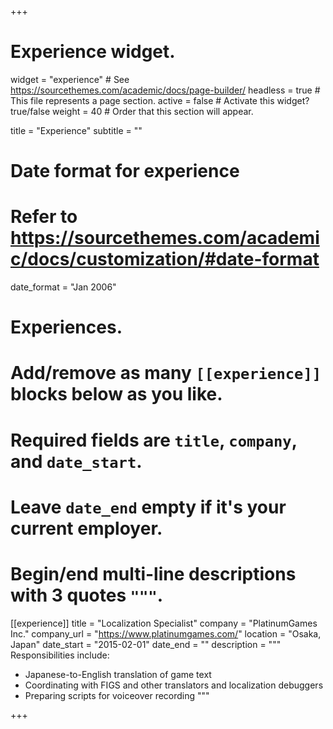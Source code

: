 +++
# Experience widget.
widget = "experience"  # See https://sourcethemes.com/academic/docs/page-builder/
headless = true  # This file represents a page section.
active = false  # Activate this widget? true/false
weight = 40  # Order that this section will appear.

title = "Experience"
subtitle = ""

# Date format for experience
#   Refer to https://sourcethemes.com/academic/docs/customization/#date-format
date_format = "Jan 2006"

# Experiences.
#   Add/remove as many `[[experience]]` blocks below as you like.
#   Required fields are `title`, `company`, and `date_start`.
#   Leave `date_end` empty if it's your current employer.
#   Begin/end multi-line descriptions with 3 quotes `"""`.
[[experience]]
  title = "Localization Specialist"
  company = "PlatinumGames Inc."
  company_url = "https://www.platinumgames.com/"
  location = "Osaka, Japan"
  date_start = "2015-02-01"
  date_end = ""
  description = """
  Responsibilities include:
  
  * Japanese-to-English translation of game text
  * Coordinating with FIGS and other translators and localization debuggers
  * Preparing scripts for voiceover recording
  """

+++
